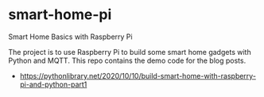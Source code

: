 # smart-home-pi
Smart Home Basics with Raspberry Pi

The project is to use Raspberry Pi to build some smart home gadgets with Python and MQTT. This repo contains the demo code for the blog posts. 

* https://pythonlibrary.net/2020/10/10/build-smart-home-with-raspberry-pi-and-python-part1
